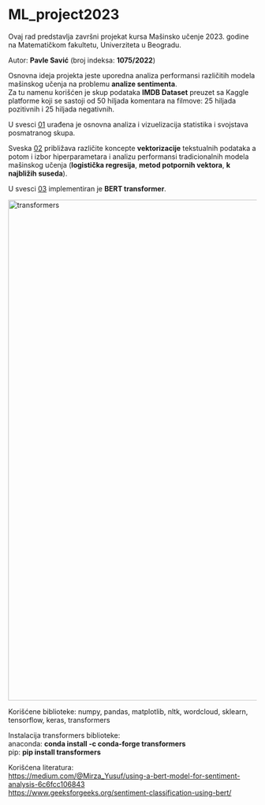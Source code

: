 # ML_project2023

Ovaj rad predstavlja završni projekat kursa Mašinsko učenje 2023. godine na Matematičkom fakultetu, Univerziteta u Beogradu.

Autor: **Pavle Savić** (broj indeksa: **1075/2022**)

Osnovna ideja projekta jeste uporedna analiza performansi različitih modela mašinskog učenja na problemu **analize sentimenta**. <br />
Za tu namenu korišćen je skup podataka **IMDB Dataset** preuzet sa Kaggle platforme koji se sastoji od 50 hiljada komentara na filmove: 25 hiljada pozitivnih i 25 hiljada negativnih.

U svesci [01](https://github.com/PavleSavic/ML_project2023/blob/main/01_Inicijalna_analiza_skupa.ipynb) urađena je osnovna analiza i vizuelizacija statistika i svojstava posmatranog skupa. <br />

Sveska [02](https://github.com/PavleSavic/ML_project2023/blob/main/02_Vektorizacija_Modeli.ipynb) približava različite koncepte **vektorizacije** tekstualnih podataka a potom i izbor hiperparametara i analizu performansi tradicionalnih modela mašinskog učenja (**logistička regresija**, **metod potpornih vektora**, **k najbližih suseda**). <br />

U svesci [03](https://github.com/PavleSavic/ML_project2023/blob/main/03_Transformer.ipynb) implementiran je **BERT transformer**.


<img width="1013" alt="transformers" src="https://github.com/PavleSavic/ML_project2023/assets/64799270/4e9d74fc-e087-4f74-85ae-eb5c6345dfa4">


Korišćene biblioteke: numpy, pandas, matplotlib, nltk, wordcloud, sklearn, tensorflow, keras, transformers <br />

Instalacija transformers biblioteke: <br />
anaconda:
**conda install -c conda-forge transformers** <br />
pip:
**pip install transformers**

Korišćena literatura:
<br />https://medium.com/@Mirza_Yusuf/using-a-bert-model-for-sentiment-analysis-6c6fcc106843 
<br />https://www.geeksforgeeks.org/sentiment-classification-using-bert/
